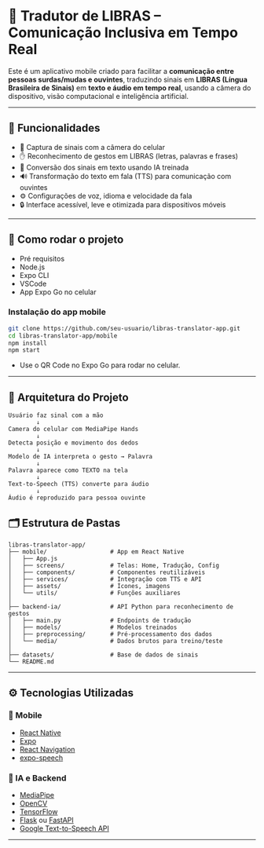# 🤟 Tradutor de LIBRAS – Comunicação Inclusiva em Tempo Real

Este é um aplicativo mobile criado para facilitar a **comunicação entre pessoas surdas/mudas e ouvintes**, traduzindo sinais em **LIBRAS (Língua Brasileira de Sinais)** em **texto e áudio em tempo real**, usando a câmera do dispositivo, visão computacional e inteligência artificial.

---

## 📱 Funcionalidades

- 📸 Captura de sinais com a câmera do celular
- ✋ Reconhecimento de gestos em LIBRAS (letras, palavras e frases)
- 🧠 Conversão dos sinais em texto usando IA treinada
- 🔊 Transformação do texto em fala (TTS) para comunicação com ouvintes
- ⚙️ Configurações de voz, idioma e velocidade da fala
- 🔒 Interface acessível, leve e otimizada para dispositivos móveis

---
## 🚀 Como rodar o projeto
- Pré requisitos 
 - Node.js
 - Expo CLI
 - VSCode
 - App Expo Go no celular

 ### Instalação do app mobile
 ```bash
 git clone https://github.com/seu-usuario/libras-translator-app.git
 cd libras-translator-app/mobile
 npm install
 npm start 
 ```
 - Use o QR Code no Expo Go para rodar no celular.
---

## 🧠 Arquitetura do Projeto

```text
Usuário faz sinal com a mão
        ↓
Camera do celular com MediaPipe Hands
        ↓
Detecta posição e movimento dos dedos
        ↓
Modelo de IA interpreta o gesto → Palavra
        ↓
Palavra aparece como TEXTO na tela
        ↓
Text-to-Speech (TTS) converte para áudio
        ↓
Áudio é reproduzido para pessoa ouvinte 
```

## 🗂️ Estrutura de Pastas

```text
libras-translator-app/
├── mobile/                  # App em React Native
│   ├── App.js
│   ├── screens/             # Telas: Home, Tradução, Config
│   ├── components/          # Componentes reutilizáveis
│   ├── services/            # Integração com TTS e API
│   ├── assets/              # Ícones, imagens
│   └── utils/               # Funções auxiliares
│
├── backend-ia/              # API Python para reconhecimento de gestos
│   ├── main.py              # Endpoints de tradução
│   ├── models/              # Modelos treinados
│   ├── preprocessing/       # Pré-processamento dos dados
│   └── media/               # Dados brutos para treino/teste
│
├── datasets/                # Base de dados de sinais
└── README.md
```
---
## ⚙️ Tecnologias Utilizadas

### 📱 Mobile
- [React Native](https://reactnative.dev/)
- [Expo](https://expo.dev/)
- [React Navigation](https://reactnavigation.org/)
- [expo-speech](https://docs.expo.dev/versions/latest/sdk/speech/)

### 🧠 IA e Backend
- [MediaPipe](https://google.github.io/mediapipe/)
- [OpenCV](https://opencv.org/)
- [TensorFlow](https://www.tensorflow.org/)
- [Flask](https://flask.palletsprojects.com/) ou [FastAPI](https://fastapi.tiangolo.com/)
- [Google Text-to-Speech API](https://cloud.google.com/text-to-speech)
---